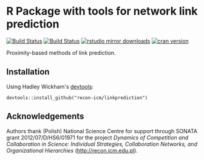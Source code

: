 # R Package with tools for network link prediction

[![Build Status](https://travis-ci.org/mbojan/linkprediction.png?branch=master)](https://travis-ci.org/mbojan/linkprediction)
[![Build Status](https://ci.appveyor.com/api/projects/status/5uqlw21g2d0sbul6?svg=true)](https://ci.appveyor.com/project/mbojan/linkprediction)
[![rstudio mirror downloads](http://cranlogs.r-pkg.org/badges/linkprediction?color=2ED968)](http://cranlogs.r-pkg.org/)
[![cran version](http://www.r-pkg.org/badges/version/linkprediction)](https://cran.r-project.org/package=linkprediction)

Proximity-based methods of link prediction.



## Installation

Using Hadley Wickham's [devtools](https://github.com/hadley/devtools):

```{r}
devtools::install_github("recon-icm/linkprediction")
```



## Acknowledgements

Authors thank (Polish) National Science Centre for support through SONATA grant
2012/07/D/HS6/01971 for the project *Dynamics of Competition and 
Collaboration  in Science: Individual Strategies, Collaboration Networks, and 
Organizational Hierarchies* (http://recon.icm.edu.pl).
